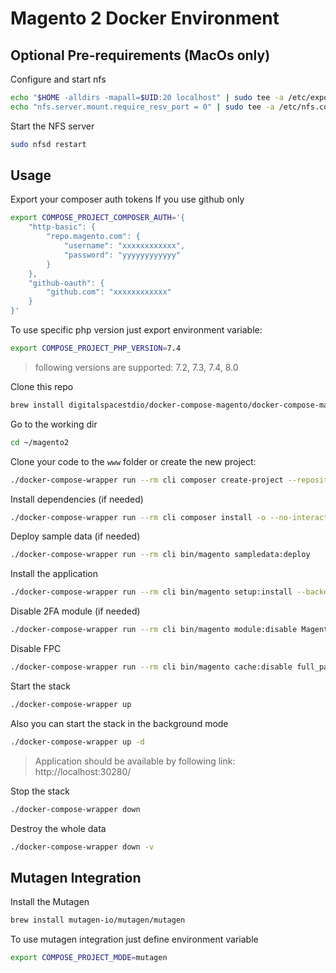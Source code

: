# Magento 2 Docker Environment

## Optional Pre-requirements (MacOs only)
Configure and start nfs
```bash
echo "$HOME -alldirs -mapall=$UID:20 localhost" | sudo tee -a /etc/exports
echo "nfs.server.mount.require_resv_port = 0" | sudo tee -a /etc/nfs.conf
```

Start the NFS server
```bash
sudo nfsd restart
```

## Usage

Export your composer auth tokens
If you use github only
```bash
export COMPOSE_PROJECT_COMPOSER_AUTH='{
    "http-basic": {
        "repo.magento.com": {
            "username": "xxxxxxxxxxxx",
            "password": "yyyyyyyyyyyy"
        }
    },
    "github-oauth": {
        "github.com": "xxxxxxxxxxxx"
    }
}'
````

To use specific php version just export environment variable:
```bash
export COMPOSE_PROJECT_PHP_VERSION=7.4
```
> following versions are supported: 7.2, 7.3, 7.4, 8.0

Clone this repo
```bash
brew install digitalspacestdio/docker-compose-magento/docker-compose-magento
```

Go to the working dir
```bash
cd ~/magento2
```

Clone your code to the `www` folder or create the new project:
```bash
./docker-compose-wrapper run --rm cli composer create-project --repository-url=https://repo.magento.com/ magento/project-community-edition=^2 /var/www
```

Install dependencies (if needed)
```bash
./docker-compose-wrapper run --rm cli composer install -o --no-interaction
```

Deploy sample data (if needed)
```bash
./docker-compose-wrapper run --rm cli bin/magento sampledata:deploy
```

Install the application
```bash
./docker-compose-wrapper run --rm cli bin/magento setup:install --backend-frontname="admin" --key="admin" --session-save="files" --db-host="database:3306" --db-name="magento2" --db-user="magento2" --db-password="magento2" --base-url="http://localhost:30280/" --base-url-secure="https://localhost:30280/" --admin-user="admin" --admin-password='$ecretPassw0rd' --admin-email="johndoe@example.com" --admin-firstname="John" --admin-lastname="Doe" --key="26765209cb05b93729898c892d18a8dd" --search-engine=elasticsearch7  --elasticsearch-host=elasticsearch --elasticsearch-port=9200
```

Disable 2FA module (if needed)
```bash
./docker-compose-wrapper run --rm cli bin/magento module:disable Magento_TwoFactorAuth
```

Disable FPC
```bash
./docker-compose-wrapper run --rm cli bin/magento cache:disable full_page
```

Start the stack
```bash
./docker-compose-wrapper up
```

Also you can start the stack in the background mode
```bash
./docker-compose-wrapper up -d
```

> Application should be available by following link: http://localhost:30280/

Stop the stack
```bash
./docker-compose-wrapper down
```

Destroy the whole data
```bash
./docker-compose-wrapper down -v
```

## Mutagen Integration
Install the Mutagen
```bash
brew install mutagen-io/mutagen/mutagen
```


To use mutagen integration just define environment variable
```bash
export COMPOSE_PROJECT_MODE=mutagen
```
